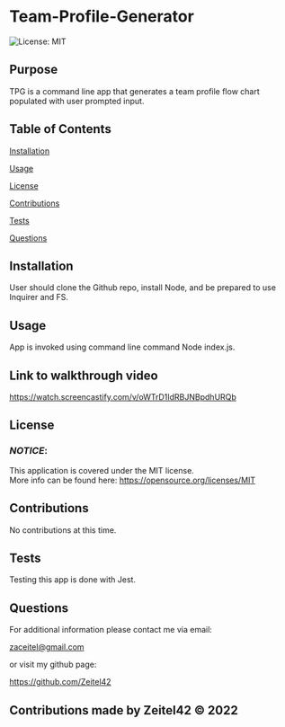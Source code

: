 
  # **Team-Profile-Generator**

  ![License: MIT](https://img.shields.io/badge/License-MIT-yellow.svg)
    
  ## **Purpose**
  TPG is a command line app that generates a team profile flow chart populated with user prompted input. 

  ## **Table of Contents** 
  <a href="#installation">Installation</a> 

  <a href="#usage">Usage</a> 

  <a href="#userLicense">License</a> 

  <a href="#contributions">Contributions</a> 

  <a href="#tests">Tests</a> 

  <a href="#questions">Questions</a> 

  ## <h2 id="installation">**Installation**</h2>
  User should clone the Github repo, install Node, and be prepared to use Inquirer and FS.  

  ## <h2 id="usage">**Usage**</h2>
  App is invoked using command line command Node index.js.
  
  ## Link to walkthrough video

https://watch.screencastify.com/v/oWTrD1IdRBJNBpdhURQb

  
  ## <h2 id="userLicense">**License**</h2>
  ### <em>NOTICE</em>:
  This application is covered under the 
  MIT license.  
  More info can be found here:
  https://opensource.org/licenses/MIT
    

  ## <h2 id="contributions">**Contributions**</h2>
  No contributions at this time. 

  ## <h2 id="tests">**Tests**</h2>
  Testing this app is done with Jest. 

  ## <h2 id="questions">**Questions**</h2>
  For additional information please contact me via email: 

  zaceitel@gmail.com 

  or visit my github page: 

  https://github.com/Zeitel42  


## Contributions made by Zeitel42 &copy; 2022

